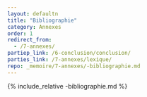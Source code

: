 ```yaml
---
layout: defaultn
title: "Bibliographie"
category: Annexes
order: 1
redirect_from:
  - /7-annexes/
partiep_link: /6-conclusion/conclusion/
parties_link: /7-annexes/lexique/
repo: _memoire/7-annexes/-bibliographie.md
---
```

{% include_relative -bibliographie.md %}
